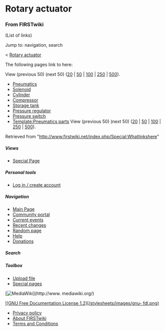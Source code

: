 # Rotary actuator

### From FIRSTwiki

(List of links)

Jump to: navigation, search

&lt; [Rotary actuator](/index.php?title=Rotary_actuator&redirect=no "Rotary
actuator" )  

The following pages link to here:

View (previous 50) (next 50)
([20](/index.php?title=Special:Whatlinkshere/Rotary_actuator&limit=20&from=0
"Special:Whatlinkshere/Rotary actuator" ) |
[50](/index.php?title=Special:Whatlinkshere/Rotary_actuator&limit=50&from=0
"Special:Whatlinkshere/Rotary actuator" ) |
[100](/index.php?title=Special:Whatlinkshere/Rotary_actuator&limit=100&from=0
"Special:Whatlinkshere/Rotary actuator" ) |
[250](/index.php?title=Special:Whatlinkshere/Rotary_actuator&limit=250&from=0
"Special:Whatlinkshere/Rotary actuator" ) |
[500](/index.php?title=Special:Whatlinkshere/Rotary_actuator&limit=500&from=0
"Special:Whatlinkshere/Rotary actuator" )).

  * [Pneumatics](/index.php/Pneumatics "Pneumatics" )
  * [Solenoid](/index.php/Solenoid "Solenoid" )
  * [Cylinder](/index.php/Cylinder "Cylinder" )
  * [Compressor](/index.php/Compressor "Compressor" )
  * [Storage tank](/index.php/Storage_tank "Storage tank" )
  * [Pressure regulator](/index.php/Pressure_regulator "Pressure regulator" )
  * [Pressure switch](/index.php/Pressure_switch "Pressure switch" )
  * [Template:Pneumatics parts](/index.php/Template:Pneumatics_parts "Template:Pneumatics parts" )
View (previous 50) (next 50)
([20](/index.php?title=Special:Whatlinkshere/Rotary_actuator&limit=20&from=0
"Special:Whatlinkshere/Rotary actuator" ) |
[50](/index.php?title=Special:Whatlinkshere/Rotary_actuator&limit=50&from=0
"Special:Whatlinkshere/Rotary actuator" ) |
[100](/index.php?title=Special:Whatlinkshere/Rotary_actuator&limit=100&from=0
"Special:Whatlinkshere/Rotary actuator" ) |
[250](/index.php?title=Special:Whatlinkshere/Rotary_actuator&limit=250&from=0
"Special:Whatlinkshere/Rotary actuator" ) |
[500](/index.php?title=Special:Whatlinkshere/Rotary_actuator&limit=500&from=0
"Special:Whatlinkshere/Rotary actuator" )).

Retrieved from "<http://www.firstwiki.net/index.php/Special:Whatlinkshere>"

##### Views

  * [Special Page](/index.php/Special:Whatlinkshere/Rotary_actuator)

##### Personal tools

  * [Log in / create account](/index.php?title=Special:Userlogin&returnto=Special:Whatlinkshere)

[](/index.php/Main_Page "Main Page" )

##### Navigation

  * [Main Page](/index.php/Main_Page)
  * [Community portal](/index.php/FIRSTwiki:Community_portal)
  * [Current events](/index.php/Current_events)
  * [Recent changes](/index.php/Special:Recentchanges)
  * [Random page](/index.php/Special:Random)
  * [Help](/index.php/Help:Contents)
  * [Donations](/index.php/FIRSTwiki:Site_support)

##### Search



##### Toolbox

  * [Upload file](/index.php/Special:Upload)
  * [Special pages](/index.php/Special:Specialpages)

[![MediaWiki](/skins/common/images/poweredby_mediawiki_88x31.png)](http://www.
mediawiki.org/)

[![GNU Free Documentation License 1.2](/stylesheets/images/gnu-
fdl.png)](http://www.gnu.org/copyleft/fdl.html)

  * [Privacy policy](/index.php/FIRSTwiki:Privacy_policy "FIRSTwiki:Privacy policy" )
  * [About FIRSTwiki](/index.php/FIRSTwiki:About "FIRSTwiki:About" )
  * [Terms and Conditions](/index.php/FIRSTwiki:Terms_and_conditions "FIRSTwiki:Terms and conditions" )

